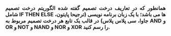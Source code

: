 <div align="justify">
<h3> همانطور که در تعاریف درخت تصمیم گفته شده الگوریتم درخت تصمیم شامل IF THEN ELSE ها می باشد؛ با یک زبان برنامه نویسی (ترجیحا پایتون، جاوا، سی پلاس پلاس) در قالب یک تابع هر درخت تصمیم مربوط به AND و OR و NOT و NAND و NOR و XOR را رسم کنید.</h3>
</div>

